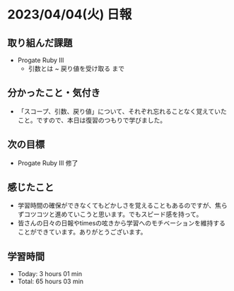 # 2023/04/04(火) 日報
## 取り組んだ課題
- Progate Ruby Ⅲ
  - 引数とは ~ 戻り値を受け取る まで

## 分かったこと・気付き
- 「スコープ、引数、戻り値」について、それぞれ忘れることなく覚えていたこと。ですので、本日は復習のつもりで学びました。
 
## 次の目標
- Progate Ruby Ⅲ 修了

## 感じたこと
- 学習時間の確保ができなくてもどかしさを覚えることもあるのですが、焦らずコツコツと進めていこうと思います。でもスピード感を持って。
- 皆さんの日々の日報やtimesの呟きから学習へのモチベーションを維持することができています。ありがとうございます。
## 学習時間
- Today:  3 hours 01 min
- Total: 65 hours 03 min

